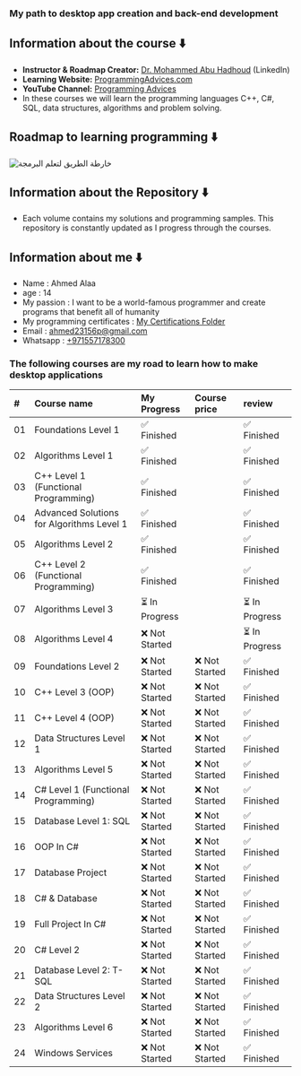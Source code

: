 ### My path to desktop app creation and back-end development 
## Information about the course ⬇️
* **Instructor & Roadmap Creator:** [Dr. Mohammed Abu Hadhoud](https://www.linkedin.com/in/abuhadhoud/) (LinkedIn)
* **Learning Website:** [ProgrammingAdvices.com](https://www.programmingadvices.com)
* **YouTube Channel:** [Programming Advices](https://www.youtube.com/@ProgrammingAdvices)
* In these courses we will learn the programming languages ​​C++, C#, SQL, data structures, algorithms and problem solving.
## Roadmap to learning programming ⬇️
![خارطة الطريق لتعلم البرمجة](https://github.com/user-attachments/assets/d30e2a41-2704-4d5d-a143-956c6b5670c3)

## Information about the Repository ⬇️
* Each volume contains my solutions and programming samples. This repository is constantly updated as I progress through the courses.
## Information about me ⬇️
* Name : Ahmed Alaa
* age  : 14
* My passion : I want to be a world-famous programmer and create programs that benefit all of humanity
* My programming certificates : [My Certifications Folder](./0.My%20programming%20certificates)
* Email : ahmed23156p@gmail.com <br>
* Whatsapp : [+971557178300](https://wa.me/971557178300)
### The following courses are my road to learn how to make desktop applications

| #  | Course name                                                                                                | My Progress                                                                                               | Course price       | review |
| :- | :----------------------------------------------------------------------------------------------------------------------- | :-------------------------------------------------------------------------------------------------------------- | :-------------- | :------------------ |
| 01 | Foundations Level 1                                                               | ✅ Finished     |                                                         | ✅ Finished     | ✅ Finished          |
| 02 | Algorithms Level 1                                                             | ✅ Finished     |                                                          | ✅ Finished     | ✅ Finished          |
| 03 | C++ Level 1 (Functional Programming)                                        | ✅ Finished     |                                             | ✅ Finished     | ✅ Finished          |
| 04 | Advanced Solutions for Algorithms Level 1                                 | ✅ Finished     |                               | ✅ Finished     | ✅ Finished          |
| 05 | Algorithms Level 2                                                            | ✅ Finished     |                                                          | ✅ Finished     | ✅ Finished          |
| 06 | C++ Level 2 (Functional Programming)                                        | ✅ Finished     |                                            | ✅ Finished     | ✅ Finished          |
| 07 | Algorithms Level 3                                                            | ⏳ In Progress  |                                                          | ⏳ In Progress  | ✅ Finished          |
| 08 | Algorithms Level 4                                                             | ❌ Not Started |                                                           | ⏳ In Progress  | ✅ Finished          |
| 09 | Foundations Level 2                                                                                                      | ❌ Not Started                                                                                                     | ❌ Not Started | ✅ Finished          |
| 10 | C++ Level 3 (OOP)                                                                                                        | ❌ Not Started                                                                                                    | ❌ Not Started | ✅ Finished          |
| 11 | C++ Level 4 (OOP)                                                                                                        | ❌ Not Started                                                                                                     | ❌ Not Started | ✅ Finished          |
| 12 | Data Structures Level 1                                                                                                  | ❌ Not Started                                                                                                     | ❌ Not Started | ✅ Finished          |
| 13 | Algorithms Level 5                                                                                                      | ❌ Not Started                                                                                                     | ❌ Not Started | ✅ Finished          |
| 14 | C# Level 1 (Functional Programming)                                                                                      | ❌ Not Started                                                                                                    | ❌ Not Started | ✅ Finished          |
| 15 | Database Level 1: SQL                                                                                                    | ❌ Not Started                                                                                                     | ❌ Not Started | ✅ Finished          |
| 16 | OOP In C#                                                                                                                | ❌ Not Started                                                                                                     | ❌ Not Started | ✅ Finished          |
| 17 | Database Project                                                                                                         | ❌ Not Started                                                                                                     | ❌ Not Started | ✅ Finished          |
| 18 | C# & Database                                                                                                            | ❌ Not Started                                                                                                     | ❌ Not Started | ✅ Finished          |
| 19 | Full Project In C#                                                                                                       | ❌ Not Started                                                                                                     | ❌ Not Started | ✅ Finished          |
| 20 | C# Level 2                                                                                                               | ❌ Not Started                                                                                                     | ❌ Not Started | ✅ Finished          |
| 21 | Database Level 2: T-SQL                                                                                                  | ❌ Not Started                                                                                                     | ❌ Not Started | ✅ Finished          |
| 22 | Data Structures Level 2                                                                                                  | ❌ Not Started                                                                                                     | ❌ Not Started | ✅ Finished          |
| 23 | Algorithms Level 6                                                                                                      | ❌ Not Started                                                                                                     | ❌ Not Started | ✅ Finished          |
| 24 | Windows Services                                                                                                         | ❌ Not Started                                                                                                     | ❌ Not Started | ✅ Finished          |
